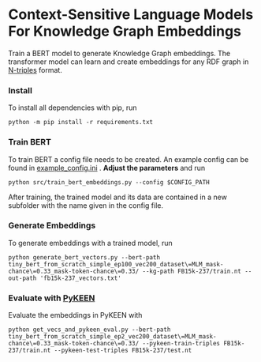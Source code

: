 # Context-Sensitive Language Models For Knowledge Graph Embeddings

Train a BERT model to generate Knowledge Graph embeddings. The transformer model can learn and create embeddings for any RDF graph in [N-triples](https://www.w3.org/TR/n-triples/) format.


### Install
To install all dependencies with pip, run

```
python -m pip install -r requirements.txt
```



### Train BERT

To train BERT a config file needs to be created. An example config can be found in [example_config.ini](src/conf/example_config.ini) . **Adjust the parameters** and run 

```
python src/train_bert_embeddings.py --config $CONFIG_PATH
```

After training, the trained model and its data are contained in a new subfolder with the name given in the config file.

### Generate Embeddings

To generate embeddings with a trained model, run 

```
python generate_bert_vectors.py --bert-path tiny_bert_from_scratch_simple_ep100_vec200_dataset\=MLM_mask-chance\=0.33_mask-token-chance\=0.33/ --kg-path FB15k-237/train.nt --out-path 'fb15k-237_vectors.txt'

```


### Evaluate with [PyKEEN](https://github.com/pykeen/pykeen)

Evaluate the embeddings in PyKEEN with

```
python get_vecs_and_pykeen_eval.py --bert-path tiny_bert_from_scratch_simple_ep2_vec200_dataset\=MLM_mask-chance\=0.33_mask-token-chance\=0.33/ --pykeen-train-triples FB15k-237/train.nt --pykeen-test-triples FB15k-237/test.nt
```

